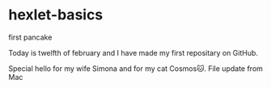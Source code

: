 # hexlet-basics
first pancake

Today is twelfth of february and I have made my first repositary on GitHub.

Special hello for my wife Simona and for my cat Cosmos:cat:.
File update from Mac
